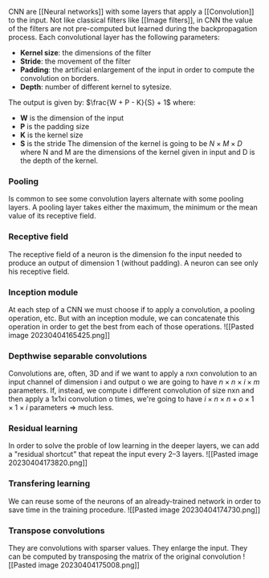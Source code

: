 CNN are [[Neural networks]] with some layers that apply a [[Convolution]] to the input.
Not like classical filters like [[Image filters]], in CNN the value of the filters are not pre-computed but learned during the backpropagation process.
Each convolutional layer has the following parameters:
- __Kernel size__: the dimensions of the filter
- __Stride__: the movement of the filter
- __Padding__: the artificial enlargement of the input in order to compute the convolution on borders.
- __Depth__: number of different kernel to sytesize.

The output is given by: $\frac{W + P - K}{S} + 1$ where:
- __W__ is the dimension of the input
- __P__ is the padding size
- __K__ is the kernel size
- __S__ is the stride
The dimension of the kernel is going to be $N \times M \times D$ where N and M are the dimensions of the kernel given in input and D is the depth of the kernel.


### Pooling
Is common to see some convolution layers alternate with some pooling layers. A pooling layer takes either the maximum, the minimum or the mean value of its receptive field.

### Receptive field
The receptive field of a neuron is the dimension fo the input needed to produce an output of dimension 1 (without padding). A neuron can see only his receptive field.


### Inception module
At each step of a CNN we must choose if to apply a convolution, a pooling operation, etc. But with an inception module, we can concatenate this operation in order to get the best from each of those operations.
![[Pasted image 20230404165425.png]]

### Depthwise separable convolutions
Convolutions are, often, 3D and if we want to apply a nxn convolution to an input channel of dimension i and output o we are going to have $n \times n \times i \times m$ parameters. If, instead, we compute i different convolution of size nxn and then apply a 1x1xi convolution o times, we're going to have $i \times n \times n + o \times 1 \times 1 \times i$ parameters => much less.

### Residual learning
In order to solve the proble of low learning in the deeper layers, we can add a "residual shortcut" that repeat the input every 2–3 layers. 
![[Pasted image 20230404173820.png]]

### Transfering learning
We can reuse some of the neurons of an already-trained network in order to save time in the training procedure. 
![[Pasted image 20230404174730.png]]

### Transpose convolutions
They are convolutions with sparser values. They enlarge the input. They can be computed by transposing the matrix of the original convolution
![[Pasted image 20230404175008.png]]
